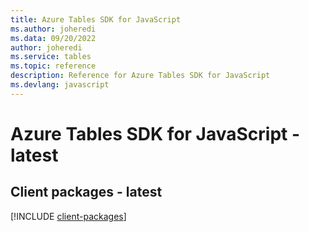 ```yaml
---
title: Azure Tables SDK for JavaScript
ms.author: joheredi
ms.data: 09/20/2022
author: joheredi
ms.service: tables
ms.topic: reference
description: Reference for Azure Tables SDK for JavaScript
ms.devlang: javascript
---
```

# Azure Tables SDK for JavaScript - latest

## Client packages - latest
[!INCLUDE [client-packages](tables-client-index.md)]